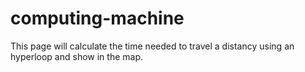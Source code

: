 # computing-machine
This page will calculate the time needed to travel a distancy using an hyperloop and show in the map.
